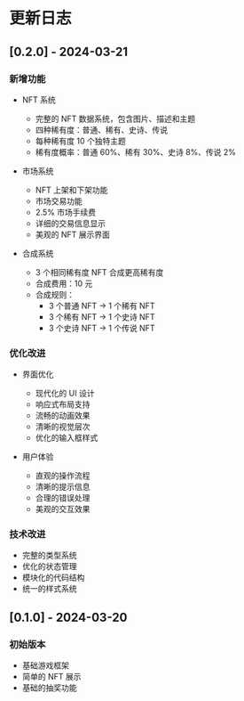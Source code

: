 # 更新日志

## [0.2.0] - 2024-03-21

### 新增功能
- NFT 系统
  - 完整的 NFT 数据系统，包含图片、描述和主题
  - 四种稀有度：普通、稀有、史诗、传说
  - 每种稀有度 10 个独特主题
  - 稀有度概率：普通 60%、稀有 30%、史诗 8%、传说 2%

- 市场系统
  - NFT 上架和下架功能
  - 市场交易功能
  - 2.5% 市场手续费
  - 详细的交易信息显示
  - 美观的 NFT 展示界面

- 合成系统
  - 3 个相同稀有度 NFT 合成更高稀有度
  - 合成费用：10 元
  - 合成规则：
    - 3 个普通 NFT → 1 个稀有 NFT
    - 3 个稀有 NFT → 1 个史诗 NFT
    - 3 个史诗 NFT → 1 个传说 NFT

### 优化改进
- 界面优化
  - 现代化的 UI 设计
  - 响应式布局支持
  - 流畅的动画效果
  - 清晰的视觉层次
  - 优化的输入框样式

- 用户体验
  - 直观的操作流程
  - 清晰的提示信息
  - 合理的错误处理
  - 美观的交互效果

### 技术改进
- 完整的类型系统
- 优化的状态管理
- 模块化的代码结构
- 统一的样式系统

## [0.1.0] - 2024-03-20

### 初始版本
- 基础游戏框架
- 简单的 NFT 展示
- 基础的抽奖功能 